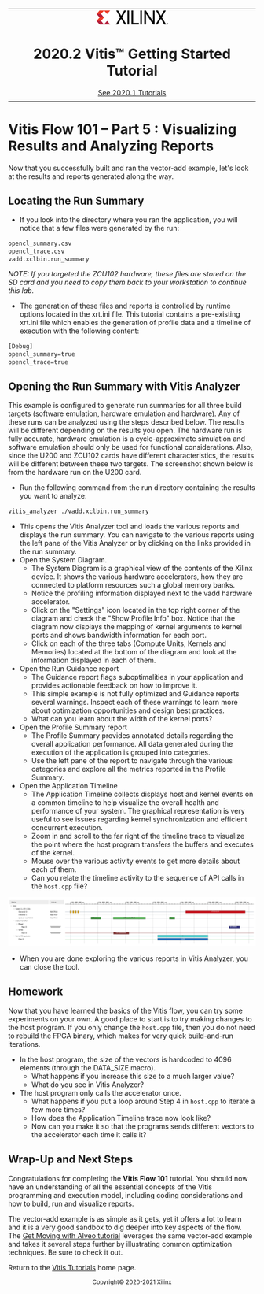 ﻿<table class="sphinxhide">
 <tr>
   <td align="center"><img src="https://raw.githubusercontent.com/Xilinx/Image-Collateral/main/xilinx-logo.png" width="30%"/><h1>2020.2 Vitis™ Getting Started Tutorial</h1>
   <a href="https://github.com/Xilinx/Vitis-Tutorials/tree/2020.1">See 2020.1 Tutorials</a>
   </td>
 </tr>
 <tr>
 <td>
 </td>
 </tr>
</table>

# Vitis Flow 101 – Part 5 : Visualizing Results and Analyzing Reports

Now that you successfully built and ran the vector-add example, let's look at the results and reports generated along the way.

## Locating the Run Summary

* If you look into the directory where you ran the application, you will notice that a few files were generated by the run:

```
opencl_summary.csv
opencl_trace.csv
vadd.xclbin.run_summary
```

*NOTE: If you targeted the ZCU102 hardware, these files are stored on the SD card and you need to copy them back to your workstation to continue this lab.*

* The generation of these files and reports is controlled by runtime options located in the xrt.ini file.  This tutorial contains a pre-existing xrt.ini file which enables the generation of profile data and a timeline of execution with the following content:

```
[Debug]
opencl_summary=true
opencl_trace=true
```

## Opening the Run Summary with Vitis Analyzer

This example is configured to generate run summaries for all three build targets (software emulation, hardware emulation and hardware). Any of these runs can be analyzed using the steps described below. The results will be different depending on the results you open. The hardware run is fully accurate, hardware emulation is a cycle-approximate simulation and software emulation should only be used for functional considerations. Also, since the U200 and ZCU102 cards have different characteristics, the results will be different between these two targets. The screenshot shown below is from the hardware run on the U200 card.

* Run the following command from the run directory containing the results you want to analyze:

```bash
vitis_analyzer ./vadd.xclbin.run_summary
```

* This opens the Vitis Analyzer tool and loads the various reports and displays the run summary. You can navigate to the various reports using the left pane of the Vitis Analyzer or by clicking on the links provided in the run summary.
* Open the System Diagram.
  * The System Diagram is a graphical view of the contents of the Xilinx device. It shows the various hardware accelerators, how they are connected to platform resources such a global memory banks. 
  * Notice the profiling information displayed next to the vadd hardware accelerator.
  * Click on the "Settings" icon located in the top right corner of the diagram and check the "Show Profile Info" box. Notice that the diagram now displays the mapping of kernel arguments to kernel ports and shows bandwidth information for each port.
  * Click on each of the three tabs (Compute Units, Kernels and Memories) located at the bottom of the diagram and look at the information displayed in each of them.
* Open the Run Guidance report
  * The Guidance report flags suboptimalities in your application and provides actionable feedback on how to improve it. 
  * This simple example is not fully optimized and Guidance reports several warnings. Inspect each of these warnings to learn more about optimization opportunities and design best practices.
  * What can you learn about the width of the kernel ports?
* Open the Profile Summary report
  * The Profile Summary provides annotated details regarding the overall application performance. All data generated during the execution of the application is grouped into categories. 
  * Use the left pane of the report to navigate through the various categories and explore all the metrics reported in the Profile Summary.
* Open the Application Timeline
  * The Application Timeline collects displays host and kernel events on a common timeline to help visualize the overall health and performance of your system. The graphical representation is very useful to see issues regarding kernel synchronization and efficient concurrent execution.
  * Zoom in and scroll to the far right of the timeline trace to visualize the point where the host program transfers the buffers and executes of the kernel.
  * Mouse over the various activity events to get more details about each of them. 
  * Can you relate the timeline activity to the sequence of API calls in the `host.cpp` file?

![img](./images/part5_timeline_trace.png)

* When you are done exploring the various reports in Vitis Analyzer, you can close the tool.



## Homework

Now that you have learned the basics of the Vitis flow, you can try some experiments on your own. A good place to start is to try making changes to the host program. If you only change the `host.cpp` file, then you do not need to rebuild the FPGA binary,  which makes for very quick build-and-run iterations.

* In the host program, the size of the vectors is hardcoded to 4096 elements (through the DATA_SIZE macro). 
  * What happens if you increase this size to a much larger value?
  * What do you see in Vitis Analyzer?
* The host program only calls the accelerator once. 
  * What happens if you put a loop around Step 4 in `host.cpp` to iterate a few more times?
  * How does the Application Timeline trace now look like?
  * Now can you make it so that the programs sends different vectors to the accelerator each time it calls it?





## Wrap-Up and Next Steps

Congratulations for completing the **Vitis Flow 101** tutorial. You should now have an understanding of all the essential concepts of the Vitis programming and execution model, including coding considerations and how to build, run and visualize reports.

The vector-add example is as simple as it gets, yet it offers a lot to learn and it is a very good sandbox to dig deeper into key aspects of the flow. The [Get Moving with Alveo tutorial](https://developer.xilinx.com/en/articles/acceleration-basics.html) leverages the same vector-add example and takes it several steps further by illustrating common optimization techniques. Be sure to check it out.



Return to the [Vitis Tutorials](https://github.com/Xilinx/Vitis-Tutorials) home page.



<p class="sphinxhide" align="center"><sup>Copyright&copy; 2020-2021 Xilinx</sup></p>
